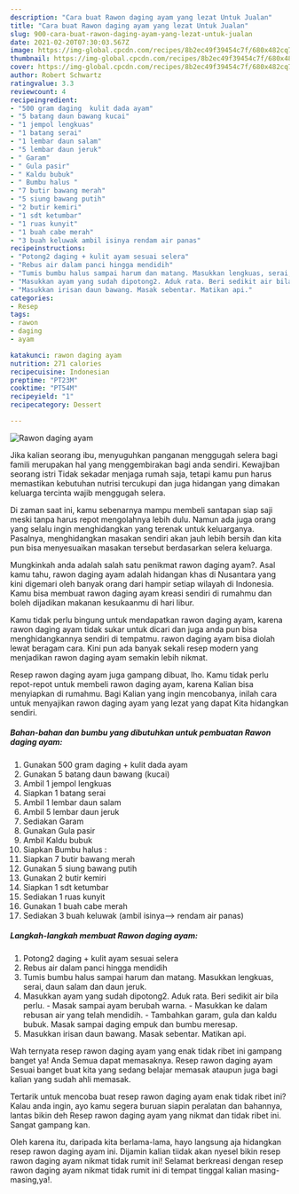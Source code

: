 ```yaml
---
description: "Cara buat Rawon daging ayam yang lezat Untuk Jualan"
title: "Cara buat Rawon daging ayam yang lezat Untuk Jualan"
slug: 900-cara-buat-rawon-daging-ayam-yang-lezat-untuk-jualan
date: 2021-02-20T07:30:03.567Z
image: https://img-global.cpcdn.com/recipes/8b2ec49f39454c7f/680x482cq70/rawon-daging-ayam-foto-resep-utama.jpg
thumbnail: https://img-global.cpcdn.com/recipes/8b2ec49f39454c7f/680x482cq70/rawon-daging-ayam-foto-resep-utama.jpg
cover: https://img-global.cpcdn.com/recipes/8b2ec49f39454c7f/680x482cq70/rawon-daging-ayam-foto-resep-utama.jpg
author: Robert Schwartz
ratingvalue: 3.3
reviewcount: 4
recipeingredient:
- "500 gram daging  kulit dada ayam"
- "5 batang daun bawang kucai"
- "1 jempol lengkuas"
- "1 batang serai"
- "1 lembar daun salam"
- "5 lembar daun jeruk"
- " Garam"
- " Gula pasir"
- " Kaldu bubuk"
- " Bumbu halus "
- "7 butir bawang merah"
- "5 siung bawang putih"
- "2 butir kemiri"
- "1 sdt ketumbar"
- "1 ruas kunyit"
- "1 buah cabe merah"
- "3 buah keluwak ambil isinya rendam air panas"
recipeinstructions:
- "Potong2 daging + kulit ayam sesuai selera"
- "Rebus air dalam panci hingga mendidih"
- "Tumis bumbu halus sampai harum dan matang. Masukkan lengkuas, serai, daun salam dan daun jeruk."
- "Masukkan ayam yang sudah dipotong2. Aduk rata. Beri sedikit air bila perlu. Masak sampai ayam berubah warna. Masukkan ke dalam rebusan air yang telah mendidih.  Tambahkan garam, gula dan kaldu bubuk. Masak sampai daging empuk dan bumbu meresap."
- "Masukkan irisan daun bawang. Masak sebentar. Matikan api."
categories:
- Resep
tags:
- rawon
- daging
- ayam

katakunci: rawon daging ayam 
nutrition: 271 calories
recipecuisine: Indonesian
preptime: "PT23M"
cooktime: "PT54M"
recipeyield: "1"
recipecategory: Dessert

---
```



![Rawon daging ayam](https://img-global.cpcdn.com/recipes/8b2ec49f39454c7f/680x482cq70/rawon-daging-ayam-foto-resep-utama.jpg)

Jika kalian seorang ibu, menyuguhkan panganan menggugah selera bagi famili merupakan hal yang menggembirakan bagi anda sendiri. Kewajiban seorang istri Tidak sekadar menjaga rumah saja, tetapi kamu pun harus memastikan kebutuhan nutrisi tercukupi dan juga hidangan yang dimakan keluarga tercinta wajib menggugah selera.

Di zaman  saat ini, kamu sebenarnya mampu membeli santapan siap saji meski tanpa harus repot mengolahnya lebih dulu. Namun ada juga orang yang selalu ingin menghidangkan yang terenak untuk keluarganya. Pasalnya, menghidangkan masakan sendiri akan jauh lebih bersih dan kita pun bisa menyesuaikan masakan tersebut berdasarkan selera keluarga. 



Mungkinkah anda adalah salah satu penikmat rawon daging ayam?. Asal kamu tahu, rawon daging ayam adalah hidangan khas di Nusantara yang kini digemari oleh banyak orang dari hampir setiap wilayah di Indonesia. Kamu bisa membuat rawon daging ayam kreasi sendiri di rumahmu dan boleh dijadikan makanan kesukaanmu di hari libur.

Kamu tidak perlu bingung untuk mendapatkan rawon daging ayam, karena rawon daging ayam tidak sukar untuk dicari dan juga anda pun bisa menghidangkannya sendiri di tempatmu. rawon daging ayam bisa diolah lewat beragam cara. Kini pun ada banyak sekali resep modern yang menjadikan rawon daging ayam semakin lebih nikmat.

Resep rawon daging ayam juga gampang dibuat, lho. Kamu tidak perlu repot-repot untuk membeli rawon daging ayam, karena Kalian bisa menyiapkan di rumahmu. Bagi Kalian yang ingin mencobanya, inilah cara untuk menyajikan rawon daging ayam yang lezat yang dapat Kita hidangkan sendiri.

<!--inarticleads1-->

##### Bahan-bahan dan bumbu yang dibutuhkan untuk pembuatan Rawon daging ayam:

1. Gunakan 500 gram daging + kulit dada ayam
1. Gunakan 5 batang daun bawang (kucai)
1. Ambil 1 jempol lengkuas
1. Siapkan 1 batang serai
1. Ambil 1 lembar daun salam
1. Ambil 5 lembar daun jeruk
1. Sediakan  Garam
1. Gunakan  Gula pasir
1. Ambil  Kaldu bubuk
1. Siapkan  Bumbu halus :
1. Siapkan 7 butir bawang merah
1. Gunakan 5 siung bawang putih
1. Gunakan 2 butir kemiri
1. Siapkan 1 sdt ketumbar
1. Sediakan 1 ruas kunyit
1. Gunakan 1 buah cabe merah
1. Sediakan 3 buah keluwak (ambil isinya--&gt; rendam air panas)




<!--inarticleads2-->

##### Langkah-langkah membuat Rawon daging ayam:

1. Potong2 daging + kulit ayam sesuai selera
1. Rebus air dalam panci hingga mendidih
1. Tumis bumbu halus sampai harum dan matang. Masukkan lengkuas, serai, daun salam dan daun jeruk.
1. Masukkan ayam yang sudah dipotong2. Aduk rata. Beri sedikit air bila perlu. - Masak sampai ayam berubah warna. - Masukkan ke dalam rebusan air yang telah mendidih.  - Tambahkan garam, gula dan kaldu bubuk. Masak sampai daging empuk dan bumbu meresap.
1. Masukkan irisan daun bawang. Masak sebentar. Matikan api.




Wah ternyata resep rawon daging ayam yang enak tidak ribet ini gampang banget ya! Anda Semua dapat memasaknya. Resep rawon daging ayam Sesuai banget buat kita yang sedang belajar memasak ataupun juga bagi kalian yang sudah ahli memasak.

Tertarik untuk mencoba buat resep rawon daging ayam enak tidak ribet ini? Kalau anda ingin, ayo kamu segera buruan siapin peralatan dan bahannya, lantas bikin deh Resep rawon daging ayam yang nikmat dan tidak ribet ini. Sangat gampang kan. 

Oleh karena itu, daripada kita berlama-lama, hayo langsung aja hidangkan resep rawon daging ayam ini. Dijamin kalian tiidak akan nyesel bikin resep rawon daging ayam nikmat tidak rumit ini! Selamat berkreasi dengan resep rawon daging ayam nikmat tidak rumit ini di tempat tinggal kalian masing-masing,ya!.

